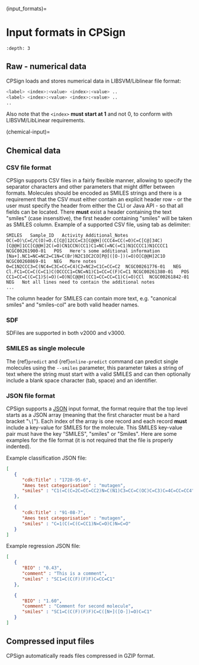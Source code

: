 
(input_formats)=

# Input formats in CPSign

```{contents} Table of Contents
:depth: 3
```

## Raw - numerical data

CPSign loads and stores numerical data in LIBSVM/Liblinear file format:

```bash
<label> <index>:<value> <index>:<value> ..
<label> <index>:<value> <index>:<value> ..
..
```

Also note that the `<index>` **must start at 1** and not 0, to conform with LIBSVM/LibLinear requirements.

(chemical-input)=
## Chemical data
### CSV file format

CPSign supports CSV files in a fairly flexible manner, allowing to specify the separator characters and other parameters that might differ between formats.
Molecules should be encoded as SMILES strings and there is a requirement that the CSV must either contain an explicit header row - or the user must specify the header from either the CLI or Java API - so that all fields can be located. There **must** exist a header containing the text "smiles" (case insensitive), the first header containing "smiles" will be taken as SMILES column. Example of a supported CSV file, using tab as delimiter:

```text
SMILES   Sample_ID   Activity Additional_Notes
OC(=O)\C=C/C(O)=O.C[C@]12CC=C3[C@@H](CCC4=CC(=O)C=C[C@]34C)[C@@H]1CC[C@@H]2C(=O)CN1CCN(CC1)C1=NC(=NC(=C1)N1CCCC1)N1CCCC1   NCGC00261900-01   POS   Here's some additional information
[Na+].NC1=NC=NC2=C1N=C(Br)N2C1OC2CO[P@]([O-])(=O)O[C@@H]2C1O   NCGC00260869-01   NEG   More notes
O=C1N2CCC3=C(NC4=C3C=CC=C4)C2=NC2=C1C=CC=C2  NCGC00261776-01   NEG
Cl.FC1=CC=C(C=C1)C(OCCCC1=CNC=N1)C1=CC=C(F)C=C1 NCGC00261380-01   POS
CC1=CC=C(C=C1)S(=O)(=O)N[C@@H](CC1=CC=CC=C1)C(=O)CCl  NCGC00261842-01   NEG   Not all lines need to contain the additional notes
...
```
The column header for SMILES can contain more text, e.g. "canonical smiles" and "smiles-col" are both valid header names.
### SDF

SDFiles are supported in both v2000 and v3000.

### SMILES as single molecule

The {ref}`predict` and {ref}`online-predict` command can predict single molecules using the `--smiles` parameter, this parameter takes a string of text where the string must start with a valid SMILES and can then optionally include a blank space character (tab, space) and an identifier.

### JSON file format

CPSign supports a [JSON](http://www.json.org/) input format, the format require that the top level starts as a JSON array (meaning that the first
character must be a hard bracket "`\[`"). Each index of the array is one record and each record **must** include a key-value
for SMILES for the molecule. This SMILES key-value pair must have the key "SMILES", "smiles" or "Smiles". Here are some
examples for the file format (it is not required that the file is properly indented).

Example classification JSON file:

```json
[
   {
      "cdk:Title" : "1728-95-6",
      "Ames test categorisation" : "mutagen",
      "smiles" : "C1(=C(C=2C=CC=CC2)N=C(N1)C3=CC=C(OC)C=C3)C=4C=CC=CC4"
   },

   {
      "cdk:Title" : "91-08-7",
      "Ames test categorisation" : "mutagen",
      "smiles" : "C=1(C(=C(C=CC1)N=C=O)C)N=C=O"
   }
]
```

Example regression JSON file:

```json
[
   {
      "BIO" : "0.43",
      "comment" : "This is a comment",
      "smiles" : "SC1=C(C(F)(F)F)C=CC=C1"
   },

   {
      "BIO" : "1.60",
      "comment" : "Comment for second molecule",
      "smiles" : "SC1=C(C(F)(F)F)C=C([N+]([O-])=O)C=C1"
   }
]
```

## Compressed input files

CPSign automatically reads files compressed in GZIP format.

